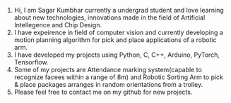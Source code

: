 1. Hi, I am Sagar Kumbhar currently a undergrad student and love learning about new technologies, innovations made in the field of Artificial Intellegence and Chip Design.
2. I have expeirence in field of computer vision and currently developing a motion planning algorithm for pick and place applications of a robotic arm.   
3. I have developed my projects using Python, C, C++, Arduino, PyTorch, Tensorflow.
4. Some of my projects are Attendance marking system(capable to recognize facees within a range of 8m) and Robotic Sorting Arm to pick & place packages arranges in random orientations from a trolley.
5. Please feel free to contact me on my github for new projects.


<!---
j0gi-18/j0gi-18 is a ✨ special ✨ repository because its `README.md` (this file) appears on your GitHub profile.
You can click the Preview link to take a look at your changes.
--->
